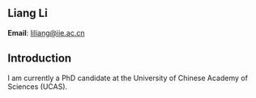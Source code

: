 ## Liang Li

**Email**: liliang@iie.ac.cn

## Introduction
I am currently a  PhD candidate at the University of Chinese Academy of Sciences (UCAS).

